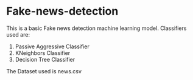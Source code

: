 # Fake-news-detection

This is a basic Fake news detection machine learning model.
Classifiers used are:
1. Passive Aggressive Classifier
2. KNeighbors Classifier
3. Decision Tree Classifier

The Dataset used is news.csv
